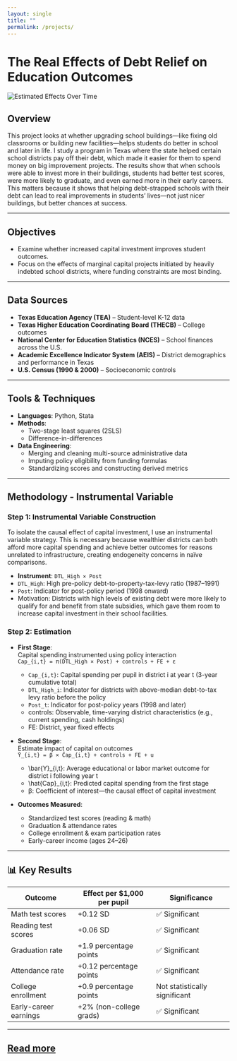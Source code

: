 ```yaml
---
layout: single
title: ""
permalink: /projects/
---
```

# The Real Effects of Debt Relief on Education Outcomes
![Estimated Effects Over Time](../assets/images/result_sub_pct_m_std_cf.png)
## Overview
This project looks at whether upgrading school buildings—like fixing old classrooms or building new facilities—helps students do better in school and later in life. I study a program in Texas where the state helped certain school districts pay off their debt, which made it easier for them to spend money on big improvement projects. The results show that when schools were able to invest more in their buildings, students had better test scores, were more likely to graduate, and even earned more in their early careers. This matters because it shows that helping debt-strapped schools with their debt can lead to real improvements in students’ lives—not just nicer buildings, but better chances at success.

---

## Objectives
- Examine whether increased capital investment improves student outcomes.
- Focus on the effects of marginal capital projects initiated by heavily indebted school districts, where funding constraints are most binding.

---

## Data Sources

- **Texas Education Agency (TEA)** – Student-level K-12 data
- **Texas Higher Education Coordinating Board (THECB)** – College outcomes
- **National Center for Education Statistics (NCES)** – School finances across the U.S.
- **Academic Excellence Indicator System (AEIS)** – District demographics and performance in Texas
- **U.S. Census (1990 & 2000)** – Socioeconomic controls

---

## Tools & Techniques

- **Languages**: Python, Stata
- **Methods**:
  - Two-stage least squares (2SLS)
  - Difference-in-differences
- **Data Engineering**:
  - Merging and cleaning multi-source administrative data
  - Imputing policy eligibility from funding formulas
  - Standardizing scores and constructing derived metrics

---

## Methodology - Instrumental Variable

### Step 1: Instrumental Variable Construction
To isolate the causal effect of capital investment, I use an instrumental variable strategy. This is necessary because wealthier districts can both afford more capital spending and achieve better outcomes for reasons unrelated to infrastructure, creating endogeneity concerns in naïve comparisons.

- **Instrument**: `DTL_High × Post`
- `DTL_High`: High pre-policy debt-to-property-tax-levy ratio (1987–1991)
- `Post`: Indicator for post-policy period (1998 onward)
- Motivation: Districts with high levels of existing debt were more likely to qualify for and benefit from state subsidies, which gave them room to increase capital investment in their school facilities.

### Step 2: Estimation

- **First Stage**:  
  Capital spending instrumented using policy interaction  
  `Cap_{i,t} = π(DTL_High × Post) + controls + FE + ε`
  - `Cap_{i,t}`: Capital spending per pupil in district i at year t (3-year cumulative total)
  - `DTL_High_i`: Indicator for districts with above-median debt-to-tax levy ratio before the policy
  - `Post_t`: Indicator for post-policy years (1998 and later)
  - controls: Observable, time-varying district characteristics (e.g., current spending, cash holdings)
  - FE: District, year fixed effects
  
- **Second Stage**:  
  Estimate impact of capital on outcomes  
  `Ȳ_{i,t} = β × Ĉap_{i,t} + controls + FE + u`
  - \bar{Y}_{i,t}: Average educational or labor market outcome for district i following year t
  - \hat{Cap}_{i,t}: Predicted capital spending from the first stage
  - β: Coefficient of interest—the causal effect of capital investment

- **Outcomes Measured**:
  - Standardized test scores (reading & math)
  - Graduation & attendance rates
  - College enrollment & exam participation rates
  - Early-career income (ages 24–26)

---

## 📊 Key Results

| Outcome | Effect per $1,000 per pupil | Significance |
|--------|-----------------------------|--------------|
| Math test scores | +0.12 SD | ✅ Significant |
| Reading test scores | +0.06 SD | ✅ Significant |
| Graduation rate | +1.9 percentage points | ✅ Significant |
| Attendance rate | +0.12 percentage points | ✅ Significant |
| College enrollment | +0.9 percentage points | Not statistically significant |
| Early-career earnings | +2% (non-college grads) | ✅ Significant |

---

## [Read more](https://thomas-s-lee.github.io/files/JMP.pdf)

